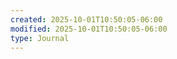 ```yaml
---
created: 2025-10-01T10:50:05-06:00
modified: 2025-10-01T10:50:05-06:00
type: Journal
---
```


<!-- EOF -->
